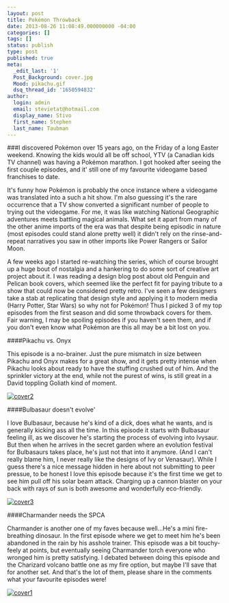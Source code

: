 ```yaml
---
layout: post
title: Pokémon Throwback
date: 2013-08-26 11:08:49.000000000 -04:00
categories: []
tags: []
status: publish
type: post
published: true
meta:
  _edit_last: '1'
  Post_Background: cover.jpg
  Mood: pikachu.gif
  dsq_thread_id: '1650594832'
author:
  login: admin
  email: stevietat@hotmail.com
  display_name: Stivo
  first_name: Stephen
  last_name: Taubman
---
```



###I discovered Pokémon over 15 years ago, on the Friday of a long Easter weekend. Knowing the kids would all be off school, YTV (a Canadian kids TV channel) was having a Pokémon marathon. I got hooked after seeing the first couple episodes, and it' still one of my favourite videogame based franchises to date.

It's funny how Pokémon is probably the once instance where a videogame was translated into a such a hit show. I'm also guessing it's the rare occurrence that a TV show converted a significant number of people to trying out the videogame. For me, it was like watching National Geographic adventures meets battling magical animals. What set it apart from many of the other anime imports of the era was that despite being episodic in nature (most episodes could stand alone pretty well) it didn't rely on the rinse-and-repeat narratives you saw in other imports like Power Rangers or Sailor Moon.<!--more-->

A few weeks ago I started re-watching the series, which of course brought up a huge bout of nostalgia and a hankering to do some sort of creative art project about it. I was reading a design blog post about old Penguin and Pelican book covers, which seemed like the perfect fit for paying tribute to a show that could now be considered pretty retro. I've seen a few designers take a stab at replicating that design style and applying it to modern media (Harry Potter, Star Wars) so why not for Pokémon! Thus I picked 3 of my top episodes from the first season and did some throwback covers for them. Fair warning, I may be spoiling episodes if you haven't seen them, and if you don't even know what Pokémon are this all may be a bit lost on you.

####Pikachu vs. Onyx

This episode is a no-brainer. Just the pure mismatch in size between Pikachu and Onyx makes for a great show, and it gets pretty intense when Pikachu looks about ready to have the stuffing crushed out of him. And the sprinkler victory at the end, while not the purest of wins, is still great in a David toppling Goliath kind of moment.

<div class="imagecaption"><a href="http://staubman.com/wp-content/uploads/2013/08/cover2.jpg"><img class="aligncenter size-full" alt="cover2" src="{{ site.url }}assets/cover2.jpg" /></a></div>

####Bulbasaur doesn't evolve'

I love Bulbasaur, because he's kind of a dick, does what he wants, and is generally kicking ass all the time. In this episode it starts with Bulbasaur feeling ill, as we discover he's starting the process of evolving into Ivysaur. But then when he arrives in the secret garden where an evolution festival for Bulbasaurs takes place, he's just not that into it anymore. (And I can't really blame him, I never really like the designs of Ivy or Venasaur). While I guess there's a nice message hidden in here about not submitting to peer pressue, to be honest I love this episode because it's the first time we get to see him pull off his solar beam attack. Charging up a cannon blaster on your back with rays of sun is both awesome and wonderfully eco-friendly.

<div class="imagecaption"><a href="http://staubman.com/wp-content/uploads/2013/08/cover3.jpg"><img class="aligncenter size-full wp-image-634" alt="cover3" src="{{ site.url }}assets/cover3.jpg" /></a></div>

####Charmander needs the SPCA

Charmander is another one of my faves because well...He's a mini fire-breathing dinosaur. In the first episode where we get to meet him he's been abandoned in the rain by his asshole trainer. This episode was a bit touchy-feely at points, but eventually seeing Charmander torch everyone who wronged him is pretty satisfying. I debated between doing this episode and the Charizard volcano battle one as my fire option, but maybe I'll save that for another set. And that's the lot of them, please share in the comments what your favourite episodes were!

<div class="imagecaption"><a href="http://staubman.com/wp-content/uploads/2013/08/cover1.jpg"><img class="aligncenter size-full wp-image-632" alt="cover1" src="{{ site.url }}assets/cover1.jpg" /></a></div>
